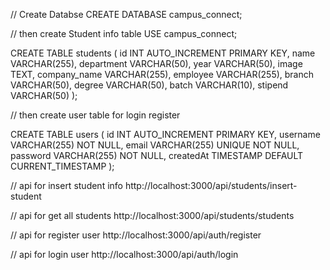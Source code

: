 // Create Databse
CREATE DATABASE campus_connect;

// then create Student info table
USE campus_connect;

CREATE TABLE students (
id INT AUTO_INCREMENT PRIMARY KEY,
name VARCHAR(255),
department VARCHAR(50),
year VARCHAR(50),
image TEXT,
company_name VARCHAR(255),
employee VARCHAR(255),
branch VARCHAR(50),
degree VARCHAR(50),
batch VARCHAR(10),
stipend VARCHAR(50)
);

// then create user table for login register

CREATE TABLE users (
id INT AUTO_INCREMENT PRIMARY KEY,
username VARCHAR(255) NOT NULL,
email VARCHAR(255) UNIQUE NOT NULL,
password VARCHAR(255) NOT NULL,
createdAt TIMESTAMP DEFAULT CURRENT_TIMESTAMP
);





// api for insert student info
http://localhost:3000/api/students/insert-student

// api for get all students
http://localhost:3000/api/students/students

// api for register user
http://localhost:3000/api/auth/register

// api for login user
http://localhost:3000/api/auth/login




